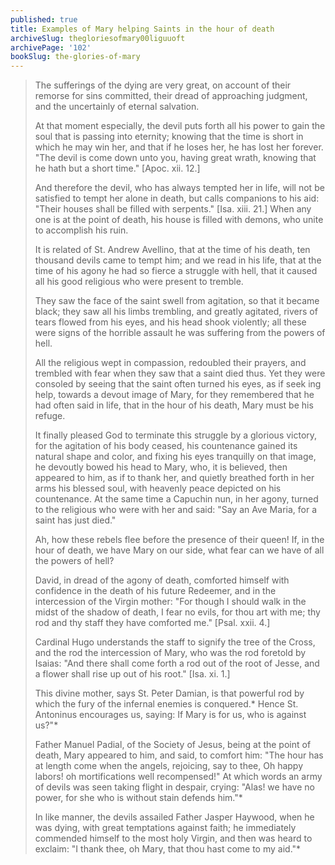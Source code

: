 ```yaml
---
published: true
title: Examples of Mary helping Saints in the hour of death
archiveSlug: thegloriesofmary00liguuoft
archivePage: '102'
bookSlug: the-glories-of-mary
---
```


> The sufferings of the dying are very great, on account of their remorse for sins committed, their dread of approaching judgment, and the uncertainly of eternal salvation.
>
> At that moment especially, the devil puts forth all his power to gain the soul that is passing into eternity; knowing that the time is short in which he may win her, and that if he loses her, he has lost her forever. "The devil is come down unto you, having great wrath, knowing that he hath but a short time." [Apoc. xii. 12.]
>
> And therefore the devil, who has always tempted her in life, will not be satisfied to tempt her alone in death, but calls companions to his aid: "Their houses shall be filled with serpents." [Isa. xiii. 21.] When any one is at the point of death, his house is filled with demons, who unite to accomplish his ruin.
>
> It is related of St. Andrew Avellino, that at the time of his death, ten thousand devils came to tempt him; and we read in his life, that at the time of his agony he had so fierce a struggle with hell, that it caused all his good religious who were present to tremble.
>
> They saw the face of the saint swell from agitation, so that it became black; they saw all his limbs trembling, and greatly agitated, rivers of tears flowed from his eyes, and his head shook violently; all these were signs of the horrible assault he was suffering from the powers of hell.
>
> All the religious wept in compassion, redoubled their prayers, and trembled with fear when they saw that a saint died thus. Yet they were consoled by seeing that the saint often turned his eyes, as if seek ing help, towards a devout image of Mary, for they remembered that he had often said in life, that in the hour of his death, Mary must be his refuge.
>
> It finally pleased God to terminate this struggle by a glorious victory, for the agitation of his body ceased, his countenance gained its natural shape and color, and fixing his eyes tranquilly on that image, he devoutly bowed his head to Mary, who, it is believed, then appeared to him, as if to thank her, and quietly breathed forth in her arms his blessed soul, with heavenly peace depicted on his countenance. At the same time a Capuchin nun, in her agony, turned to the religious who were with her and said: "Say an Ave Maria, for a saint has just died."
>
> Ah, how these rebels flee before the presence of their queen! If, in the hour of death, we have Mary on our side, what fear can we have of all the powers of hell?
>
> David, in dread of the agony of death, comforted himself with confidence in the death of his future Redeemer, and in the intercession of the Virgin mother: "For though I should walk in the midst of the shadow of death, I fear no evils, for thou art with me; thy rod and thy staff they have comforted me." [Psal. xxii. 4.]
>
> Cardinal Hugo understands the staff to signify the tree of the Cross, and the rod the intercession of Mary, who was the rod foretold by Isaias: "And there shall come forth a rod out of the root of Jesse, and a flower shall rise up out of his root." [Isa. xi. 1.]
>
> This divine mother, says St. Peter Damian, is that powerful rod by which the fury of the infernal enemies is conquered.\* Hence St. Antoninus encourages us, saying: If Mary is for us, who is against us?"\*
>
> Father Manuel Padial, of the Society of Jesus, being at the point of death, Mary appeared to him, and said, to comfort him: "The hour has at length come when the angels, rejoicing, say to thee, Oh happy labors! oh mortifications well recompensed!" At which words an army of devils was seen taking flight in despair, crying: "Alas! we have no power, for she who is without stain defends him."\*
>
> In like manner, the devils assailed Father Jasper Haywood, when he was dying, with great temptations against faith; he immediately commended himself to the most holy Virgin, and then was heard to exclaim: "I thank thee, oh Mary, that thou hast come to my aid."\*
